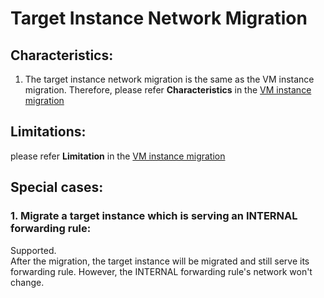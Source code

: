 # Target Instance Network Migration
## Characteristics:
1. The target instance network migration is the same as the VM instance migration. Therefore, please refer **Characteristics** in the [VM instance migration](./VM_INSTANCE_README.md) 
## Limitations:
please refer **Limitation** in the [VM instance migration](./VM_INSTANCE_README.md) 
## Special cases:
### 1. Migrate a target instance which is serving an INTERNAL forwarding rule:
Supported. \
After the migration, the target instance will be migrated and still serve its forwarding rule. However, the INTERNAL forwarding rule's network won't change.
    
